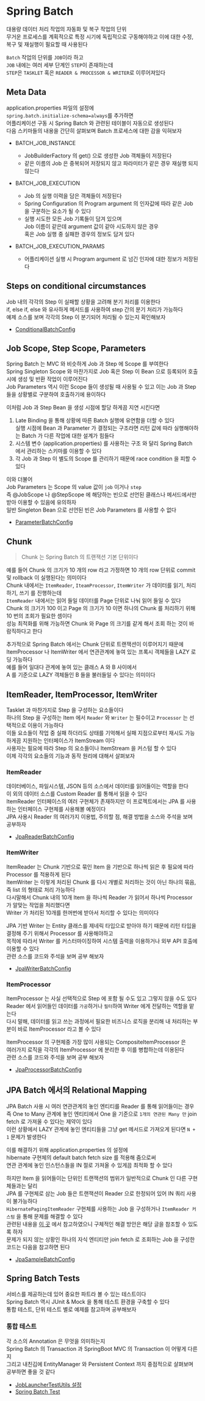 # Spring Batch
대용량 데이터 처리 작업의 자동화 및 복구 작업의 단위  
무거운 프로세스를 계획적으로 특정 시기에 독립적으로 구동해야하고 이에 대한 수정, 복구 및 재실행이 필요할 때 사용된다   


`Batch` 작업의 단위를 `JOB`이라 하고  
`JOB` 내에는 여러 세부 단계인 `STEP`이 존재하는데  
`STEP`은 `TASKLET` 혹은 `READER & PROCESSOR & WRITER`로 이루어져있다  


## Meta Data
application.properties 파일의 설정에  
`spring.batch.initialize-schema=always`를 추가하면   
어플리케이션 구동 시 Spring Batch 와 관련된 테이블이 자동으로 생성된다   
다음 스키마들의 내용을 간단히 살펴보며 Batch 프로세스에 대한 감을 익혀보자  
 
- BATCH_JOB_INSTANCE  

  - JobBuilderFactory 의 get() 으로 생성한 Job 객체들이 저장된다 
  - 같은 이름의 Job 은 중복되어 저장되지 않고 파라미터가 같은 경우 재실행 되지 않는다  
   
- BATCH_JOB_EXECUTION

  - Job 의 실행 이력을 담은 객체들이 저장된다 
  - Spring Configuration 의 Program argument 의 인자값에 따라 같은 Job 을 구분하는 요소가 될 수 있다  
  - 실행 시도한 모든 Job 기록들이 담겨 있으며   
    Job 이름이 같은데 argument 값이 같아 시도하지 않은 경우  
    혹은 Job 실행 중 실패한 경우의 정보도 담겨 있다  

- BATCH_JOB_EXECUTION_PARAMS  

  - 어플리케이션 실행 시 Program argument 로 넘긴 인자에 대한 정보가 저장된다
  

## Steps on conditional circumstances
Job 내의 각각의 Step 이 실패할 상황을 고려해 분기 처리를 이용한다  
if, else if, else 와 유사하게 메서드를 사용하여 step 간의 분기 처리가 가능하다  
예제 소스를 보며 각각의 Step 이 분기되어 처리될 수 있는지 확인해보자  

- [ConditionalBatchConfig](src/main/java/com/son/SpringBatch/config/ConditionalBatchConfig.java)  


## Job Scope, Step Scope, Parameters
Spring Batch 는 MVC 와 비슷하게 Job 과 Step 에 Scope 를 부여한다  
Spring Singleton Scope 와 마찬가지로 Job 혹은 Step 이 Bean 으로 등록되어 호출 시에 생성 및 반환 작업이 이루어진다  
Job Parameters 역시 이런 Scope 들이 생성될 때 사용될 수 있고 이는 Job 과 Step 들을 상황별로 구분하여 호출하기에 용이하다  


이처럼 Job 과 Step Bean 을 생성 시점에 할당 하게끔 지연 시킨다면 
1. Late Binding 을 통해 상황에 따른 Batch 실행에 유연함을 더할 수 있다  
   실행 시점에 Bean 과 Parameter 가 결정되는 구조라면 리턴 값에 따라 실행해야하는 Batch 가 다른 작업에 대한 설계가 힘들다   
2. 시스템 변수 (application.properties) 를 사용하는 구조 와 달리 Spring Batch 에서 관리하는 스키마를 이용할 수 있다
3. 각 Job 과 Step 이 별도의 Scope 를 관리하기 때문에 race condition 을 피할 수 있다  
 

이와 더불어  
Job Parameters 는 Scope 의 value 값이 `job` 이거나 `step`  
즉 @JobScope 나 @StepScope 에 해당하는 빈으로 선언된 클래스나 메서드에서만 받아 이용할 수 있음에 유의하자   
일반 Singleton Bean 으로 선언된 빈은 Job Parameters 를 사용할 수 없다  

- [ParameterBatchConfig](src/main/java/com/son/SpringBatch/config/ParameterBatchConfig.java)


## Chunk 
> Chunk 는 Spring Batch 의 트랜잭션 기본 단위이다  

예를 들어 Chunk 의 크기가 10 개의 row 라고 가정하면 10 개의 row 단위로 commit 및 rollback 이 실행된다는 의미이다  
Chunk 내에서는 `ItemReader`, `IteamProcessor`, `ItemWriter` 가 데이터를 읽기, 처리하기, 쓰기 를 진행하는데  
`ItemReader` 내에서는 읽어 들일 데이터를 Page 단위로 나눠 읽어 들일 수 있다  
Chunk 의 크기가 100 이고 Page 의 크기가 10 이면 하나의 Chunk 를 처리하기 위해 10 번의 조회가 필요한 셈이다  
성능 최적화를 위해 가능하면 Chunk 와 Page 의 크기를 같게 해서 조회 하는 것이 바람직하다고 한다  


추가적으로 Spring Batch 에서는 Chunk 단위로 트랜잭션이 이루어지기 때문에   
ItemProcessor 나 ItemWriter 에서 연관관계에 놓여 있는 프록시 객체들을 LAZY 로딩 가능하다  
예를 들어 일대다 관계에 놓여 있는 클래스 A 와 B 사이에서  
A 를 기준으로 LAZY 객체들인 B 들을 불러들일 수 있다는 의미이다    


## ItemReader, ItemProcessor, ItemWriter
Tasklet 과 마찬가지로 Step 을 구성하는 요소들이다  
하나의 Step 을 구성하는 Item 에서 `Reader` 와 `Writer` 는 필수이고 `Processor` 는 선택적으로 이용이 가능하다  
이들 요소들이 작업 중 실패 하더라도 상태를 기억해서 실패 지점으로부터 재시도 가능하게끔 지원하는 인터페이스가 ItemStream 이다  
사용자는 필요에 따라 Step 의 요소들이나 ItemStream 을 커스텀 할 수 있다    
이제 각각의 요소들의 기능과 동작 원리에 대해서 살펴보자   


### ItemReader
데이터베이스, 파일시스템, JSON 등의 소스에서 데이터를 읽어들이는 역할을 한다  
이 외의 데이터 소스를 Custom Reader 를 통해서 읽을 수 있다  
ItemReader 인터페이스의 여러 구현체가 존재하지만 이 프로젝트에서는 JPA 를 사용하는 인터페이스 구현체를 사용해볼 예정이다  
JPA 사용시 Reader 의 여러가지 이용법, 주의할 점, 해결 방법을 소스와 주석을 보며 공부하자  

- [JpaReaderBatchConfig](src/main/java/com/son/SpringBatch/config/JpaReaderBatchConfig.java)  


### ItemWriter
ItemReader 는 Chunk 기반으로 묶인 Item 을 기반으로 하나씩 읽은 후 필요에 따라 Processor 를 적용하게 된다  
ItemWriter 는 이렇게 처리된 Chunk 를 다시 개별로 처리하는 것이 아닌 하나의 묶음, 즉 list 의 형태로 처리 가능하다    
다시말해서 Chunk 내의 10개 Item 을 하나씩 Reader 가 읽어서 하나씩 Processor 가 알맞는 작업을 처리했다면  
Writer 가 처리된 10개를 한꺼번에 받아서 처리할 수 있다는 의미이다  

JPA 기반 Writer 는 Entity 클래스를 제네릭 타입으로 받아야 하기 때문에 리턴 타입을 결정해 주기 위해서 Processor 를 사용해야하고   
목적에 따라서 Writer 를 커스터마이징하여 시스템 출력을 이용하거나 외부 API 호출에 이용할 수 있다  
관련 소스를 코드와 주석을 보며 공부 해보자  

- [JpaWriterBatchConfig](src/main/java/com/son/SpringBatch/config/JpaWriterBatchConfig.java)


### ItemProcessor
ItemProcessor 는 사실 선택적으로 Step 에 포함 될 수도 있고 그렇지 않을 수도 있다  
Reader 에서 읽어들인 데이터를 `가공`하거나 `필터`하여 Writer 에게 전달하는 역할을 맡는다  
다시 말해, 데이터를 읽고 쓰는 과정에서 필요한 비즈니스 로직을 분리해 내 처리하는 부분이 바로 ItemProcessor 라고 볼 수 있다   


ItemProcessor 의 구현체중 가장 많이 사용되는 CompositeItemProcessor 은  
여러가지 로직을 각각의 ItemProcessor 에 분리한 후 이를 병합하는데 이용된다  
관련 소스를 코드와 주석을 보며 공부 해보자  

- [JpaProcessorBatchConfig](src/main/java/com/son/SpringBatch/config/JpaProcessorBatchConfig.java)


## JPA Batch 에서의 Relational Mapping
JPA Batch 사용 시 여러 연관관계의 놓인 엔티티를 Reader 를 통해 읽어들이는 경우   
즉 One to Many 관계에 놓인 엔티티에서 One 을 기준으로 `1개의 연관된 Many 만` join fetch 로 가져올 수 있다는 제약이 있다  
이런 상황에서 LAZY 관계에 놓인 엔티티들을 그냥 get 메서드로 가져오게 된다면 `N + 1` 문제가 발생한다  


이를 해결하기 위해 application.properties 의 설정에  
hibernate 구현체의 default batch fetch size 를 적용해 줌으로써  
연관 관계에 놓인 인스턴스들을 IN 절로 가져올 수 있게끔 최적화 할 수 았다  


하지만 Item 을 읽어들이는 단위인 트랜잭션의 범위가 일반적으로 Chunk 인 다른 구현체들과는 달리  
JPA 를 구현체로 삼는 Job 들은 트랜잭션이 Reader 으로 한정되어 있어 IN 쿼리 사용이 불가능하다  
`HibernatePagingItemReader` 구현체를 사용하는 Job 을 구성하거나 `ItemReader 커스텀` 을 통해 문제를 해결할 수 있다  
관련된 내용을 [이 곳](https://jojoldu.tistory.com/414?category=902551) 에서 참고하였으니 구체적인 해결 방안은 해당 글을 참조할 수 있도록 하자    
문제가 되지 않는 상황인 하나의 자식 엔티티만 join fetch 로 조회하는 Job 을 구성한 코드는 다음을 참고하면 된다        

- [JpaSampleBatchConfig](src/main/java/com/son/SpringBatch/config/JpaSampleBatchConfig.java)

## Spring Batch Tests
서비스를 제공하는데 있어 중요한 파트라 볼 수 있는 테스트이다  
Spring Batch 역시 JUnit & Mock 을 통해 테스트 환경을 구축할 수 있다  
통합 테스트, 단위 테스트 별로 예제를 참고하며 공부해보자  

### 통합 테스트 

각 소스의 Annotation 은 무엇을 의미하는지  
Spring Batch 의 Transaction 과 SpringBoot MVC 의 Transaction 이 어떻게 다른지  
그리고 내친김에 EntityManager 와 Persistent Context 까지 중점적으로 살펴보며 공부하면 좋을 것 같다  

- [JobLauncherTestUtils 설정](src/test/java/com/son/SpringBatch/BatchJobConfig.java)
- [Spring Batch Test](src/test/java/com/son/SpringBatch/BatchJobConfig.java)
